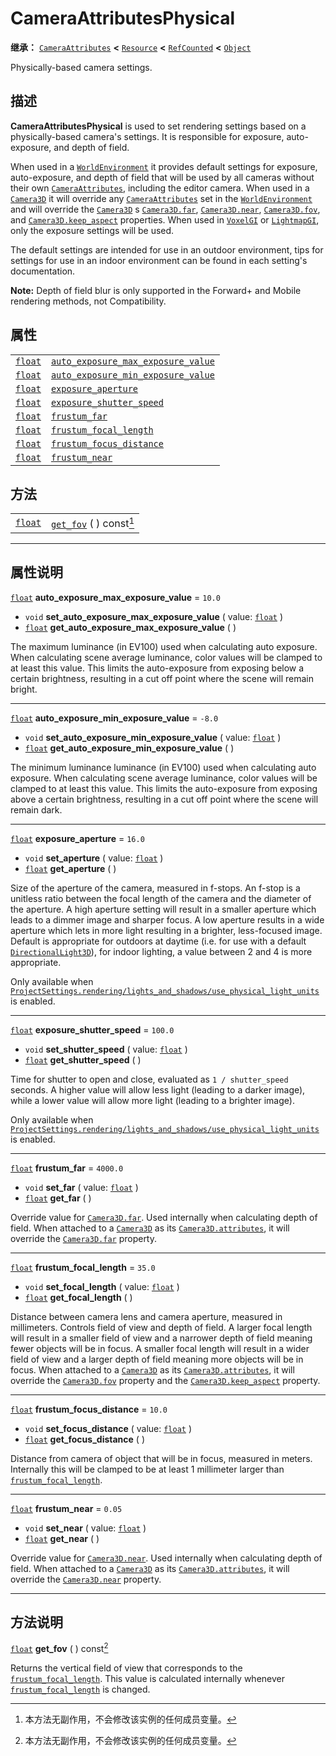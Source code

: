 <!-- ⚠ 请勿编辑本文件 ⚠ -->
<!-- 本文档使用脚本从 WeDot 引擎源码仓库生成。 -->
<!-- 生成脚本：https://github.com/WeDot-Engine/WeDot/tree/4.3/doc/tools/make_md.py； -->
<!-- 原文件：https://github.com/WeDot-Engine/WeDot/tree/4.3/doc/classes/CameraAttributesPhysical.xml。 -->

<div id="_class_cameraattributesphysical"></div>

# CameraAttributesPhysical

**继承：** [`CameraAttributes`](class_cameraattributes.md) **<** [`Resource`](class_resource.md) **<** [`RefCounted`](class_refcounted.md) **<** [`Object`](class_object.md)

Physically-based camera settings.

## 描述

**CameraAttributesPhysical** is used to set rendering settings based on a physically-based camera's settings. It is responsible for exposure, auto-exposure, and depth of field.

When used in a [`WorldEnvironment`](class_worldenvironment.md) it provides default settings for exposure, auto-exposure, and depth of field that will be used by all cameras without their own [`CameraAttributes`](class_cameraattributes.md), including the editor camera. When used in a [`Camera3D`](class_camera3d.md) it will override any [`CameraAttributes`](class_cameraattributes.md) set in the [`WorldEnvironment`](class_worldenvironment.md) and will override the [`Camera3D`](class_camera3d.md) s [`Camera3D.far`](#class_camera3d_property_far), [`Camera3D.near`](#class_camera3d_property_near), [`Camera3D.fov`](#class_camera3d_property_fov), and [`Camera3D.keep_aspect`](#class_camera3d_property_keep_aspect) properties. When used in [`VoxelGI`](class_voxelgi.md) or [`LightmapGI`](class_lightmapgi.md), only the exposure settings will be used.

The default settings are intended for use in an outdoor environment, tips for settings for use in an indoor environment can be found in each setting's documentation.

 **Note:** Depth of field blur is only supported in the Forward+ and Mobile rendering methods, not Compatibility.

## 属性

|||
|:-:|:--|
| [`float`](class_float.md) | [`auto_exposure_max_exposure_value`](#class_cameraattributesphysical_property_auto_exposure_max_exposure_value) | ``10.0``   |
| [`float`](class_float.md) | [`auto_exposure_min_exposure_value`](#class_cameraattributesphysical_property_auto_exposure_min_exposure_value) | ``-8.0``   |
| [`float`](class_float.md) | [`exposure_aperture`](#class_cameraattributesphysical_property_exposure_aperture)                               | ``16.0``   |
| [`float`](class_float.md) | [`exposure_shutter_speed`](#class_cameraattributesphysical_property_exposure_shutter_speed)                     | ``100.0``  |
| [`float`](class_float.md) | [`frustum_far`](#class_cameraattributesphysical_property_frustum_far)                                           | ``4000.0`` |
| [`float`](class_float.md) | [`frustum_focal_length`](#class_cameraattributesphysical_property_frustum_focal_length)                         | ``35.0``   |
| [`float`](class_float.md) | [`frustum_focus_distance`](#class_cameraattributesphysical_property_frustum_focus_distance)                     | ``10.0``   |
| [`float`](class_float.md) | [`frustum_near`](#class_cameraattributesphysical_property_frustum_near)                                         | ``0.05``   |

## 方法

|||
|:-:|:--|
| [`float`](class_float.md) | [`get_fov`](#class_cameraattributesphysical_method_get_fov) ( ) const[^const] |

<!-- rst-class:: classref-section-separator -->

---

## 属性说明

<div id="_class_cameraattributesphysical_property_auto_exposure_max_exposure_value"></div>

[`float`](class_float.md) **auto_exposure_max_exposure_value** = ``10.0`` <div id="class_cameraattributesphysical_property_auto_exposure_max_exposure_value"></div>

- `void` **set_auto_exposure_max_exposure_value** ( value: [`float`](class_float.md) )
- [`float`](class_float.md) **get_auto_exposure_max_exposure_value** ( )

The maximum luminance (in EV100) used when calculating auto exposure. When calculating scene average luminance, color values will be clamped to at least this value. This limits the auto-exposure from exposing below a certain brightness, resulting in a cut off point where the scene will remain bright.

<!-- rst-class:: classref-item-separator -->

---

<div id="_class_cameraattributesphysical_property_auto_exposure_min_exposure_value"></div>

[`float`](class_float.md) **auto_exposure_min_exposure_value** = ``-8.0`` <div id="class_cameraattributesphysical_property_auto_exposure_min_exposure_value"></div>

- `void` **set_auto_exposure_min_exposure_value** ( value: [`float`](class_float.md) )
- [`float`](class_float.md) **get_auto_exposure_min_exposure_value** ( )

The minimum luminance luminance (in EV100) used when calculating auto exposure. When calculating scene average luminance, color values will be clamped to at least this value. This limits the auto-exposure from exposing above a certain brightness, resulting in a cut off point where the scene will remain dark.

<!-- rst-class:: classref-item-separator -->

---

<div id="_class_cameraattributesphysical_property_exposure_aperture"></div>

[`float`](class_float.md) **exposure_aperture** = ``16.0`` <div id="class_cameraattributesphysical_property_exposure_aperture"></div>

- `void` **set_aperture** ( value: [`float`](class_float.md) )
- [`float`](class_float.md) **get_aperture** ( )

Size of the aperture of the camera, measured in f-stops. An f-stop is a unitless ratio between the focal length of the camera and the diameter of the aperture. A high aperture setting will result in a smaller aperture which leads to a dimmer image and sharper focus. A low aperture results in a wide aperture which lets in more light resulting in a brighter, less-focused image. Default is appropriate for outdoors at daytime (i.e. for use with a default [`DirectionalLight3D`](class_directionallight3d.md)), for indoor lighting, a value between 2 and 4 is more appropriate.

Only available when [`ProjectSettings.rendering/lights_and_shadows/use_physical_light_units`](#class_projectsettings_property_rendering/lights_and_shadows/use_physical_light_units) is enabled.

<!-- rst-class:: classref-item-separator -->

---

<div id="_class_cameraattributesphysical_property_exposure_shutter_speed"></div>

[`float`](class_float.md) **exposure_shutter_speed** = ``100.0`` <div id="class_cameraattributesphysical_property_exposure_shutter_speed"></div>

- `void` **set_shutter_speed** ( value: [`float`](class_float.md) )
- [`float`](class_float.md) **get_shutter_speed** ( )

Time for shutter to open and close, evaluated as `1 / shutter_speed` seconds. A higher value will allow less light (leading to a darker image), while a lower value will allow more light (leading to a brighter image).

Only available when [`ProjectSettings.rendering/lights_and_shadows/use_physical_light_units`](#class_projectsettings_property_rendering/lights_and_shadows/use_physical_light_units) is enabled.

<!-- rst-class:: classref-item-separator -->

---

<div id="_class_cameraattributesphysical_property_frustum_far"></div>

[`float`](class_float.md) **frustum_far** = ``4000.0`` <div id="class_cameraattributesphysical_property_frustum_far"></div>

- `void` **set_far** ( value: [`float`](class_float.md) )
- [`float`](class_float.md) **get_far** ( )

Override value for [`Camera3D.far`](#class_camera3d_property_far). Used internally when calculating depth of field. When attached to a [`Camera3D`](class_camera3d.md) as its [`Camera3D.attributes`](#class_camera3d_property_attributes), it will override the [`Camera3D.far`](#class_camera3d_property_far) property.

<!-- rst-class:: classref-item-separator -->

---

<div id="_class_cameraattributesphysical_property_frustum_focal_length"></div>

[`float`](class_float.md) **frustum_focal_length** = ``35.0`` <div id="class_cameraattributesphysical_property_frustum_focal_length"></div>

- `void` **set_focal_length** ( value: [`float`](class_float.md) )
- [`float`](class_float.md) **get_focal_length** ( )

Distance between camera lens and camera aperture, measured in millimeters. Controls field of view and depth of field. A larger focal length will result in a smaller field of view and a narrower depth of field meaning fewer objects will be in focus. A smaller focal length will result in a wider field of view and a larger depth of field meaning more objects will be in focus. When attached to a [`Camera3D`](class_camera3d.md) as its [`Camera3D.attributes`](#class_camera3d_property_attributes), it will override the [`Camera3D.fov`](#class_camera3d_property_fov) property and the [`Camera3D.keep_aspect`](#class_camera3d_property_keep_aspect) property.

<!-- rst-class:: classref-item-separator -->

---

<div id="_class_cameraattributesphysical_property_frustum_focus_distance"></div>

[`float`](class_float.md) **frustum_focus_distance** = ``10.0`` <div id="class_cameraattributesphysical_property_frustum_focus_distance"></div>

- `void` **set_focus_distance** ( value: [`float`](class_float.md) )
- [`float`](class_float.md) **get_focus_distance** ( )

Distance from camera of object that will be in focus, measured in meters. Internally this will be clamped to be at least 1 millimeter larger than [`frustum_focal_length`](#class_cameraattributesphysical_property_frustum_focal_length).

<!-- rst-class:: classref-item-separator -->

---

<div id="_class_cameraattributesphysical_property_frustum_near"></div>

[`float`](class_float.md) **frustum_near** = ``0.05`` <div id="class_cameraattributesphysical_property_frustum_near"></div>

- `void` **set_near** ( value: [`float`](class_float.md) )
- [`float`](class_float.md) **get_near** ( )

Override value for [`Camera3D.near`](#class_camera3d_property_near). Used internally when calculating depth of field. When attached to a [`Camera3D`](class_camera3d.md) as its [`Camera3D.attributes`](#class_camera3d_property_attributes), it will override the [`Camera3D.near`](#class_camera3d_property_near) property.

<!-- rst-class:: classref-section-separator -->

---

## 方法说明

<div id="_class_cameraattributesphysical_method_get_fov"></div>

[`float`](class_float.md) **get_fov** ( ) const[^const]<div id="class_cameraattributesphysical_method_get_fov"></div>

Returns the vertical field of view that corresponds to the [`frustum_focal_length`](#class_cameraattributesphysical_property_frustum_focal_length). This value is calculated internally whenever [`frustum_focal_length`](#class_cameraattributesphysical_property_frustum_focal_length) is changed.

[^virtual]: 本方法通常需要用户覆盖才能生效。
[^const]: 本方法无副作用，不会修改该实例的任何成员变量。
[^vararg]: 本方法除了能接受在此处描述的参数外，还能够继续接受任意数量的参数。
[^constructor]: 本方法用于构造某个类型。
[^static]: 调用本方法无需实例，可直接使用类名进行调用。
[^operator]: 本方法描述的是使用本类型作为左操作数的有效运算符。
[^bitfield]: 这个值是由下列位标志构成位掩码的整数。
[^void]: 无返回值。
